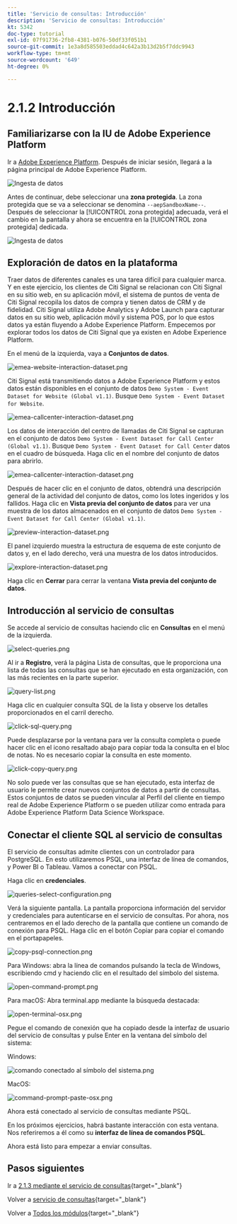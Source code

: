 ```yaml
---
title: 'Servicio de consultas: Introducción'
description: 'Servicio de consultas: Introducción'
kt: 5342
doc-type: tutorial
exl-id: 07f91736-2fb8-4381-b076-50df33f051b1
source-git-commit: 1e3a8d585503eddad4c642a3b13d2b5f7ddc9943
workflow-type: tm+mt
source-wordcount: '649'
ht-degree: 0%

---
```


# 2.1.2 Introducción

## Familiarizarse con la IU de Adobe Experience Platform

Ir a [Adobe Experience Platform](https://experience.adobe.com/platform). Después de iniciar sesión, llegará a la página principal de Adobe Experience Platform.

![Ingesta de datos](./../../../../modules/delivery-activation/datacollection/dc1.2/images/home.png)

Antes de continuar, debe seleccionar una **zona protegida**. La zona protegida que se va a seleccionar se denomina ``--aepSandboxName--``. Después de seleccionar la [!UICONTROL zona protegida] adecuada, verá el cambio en la pantalla y ahora se encuentra en la [!UICONTROL zona protegida] dedicada.

![Ingesta de datos](./../../../../modules/delivery-activation/datacollection/dc1.2/images/sb1.png)

## Exploración de datos en la plataforma

Traer datos de diferentes canales es una tarea difícil para cualquier marca. Y en este ejercicio, los clientes de Citi Signal se relacionan con Citi Signal en su sitio web, en su aplicación móvil, el sistema de puntos de venta de Citi Signal recopila los datos de compra y tienen datos de CRM y de fidelidad. Citi Signal utiliza Adobe Analytics y Adobe Launch para capturar datos en su sitio web, aplicación móvil y sistema POS, por lo que estos datos ya están fluyendo a Adobe Experience Platform. Empecemos por explorar todos los datos de Citi Signal que ya existen en Adobe Experience Platform.

En el menú de la izquierda, vaya a **Conjuntos de datos**.

![emea-website-interaction-dataset.png](./images/emeawebsiteinteractiondataset.png)

Citi Signal está transmitiendo datos a Adobe Experience Platform y estos datos están disponibles en el conjunto de datos `Demo System - Event Dataset for Website (Global v1.1)`. Busque `Demo System - Event Dataset for Website`.

![emea-callcenter-interaction-dataset.png](./images/emeawebsiteinteractiondataset1.png)

Los datos de interacción del centro de llamadas de Citi Signal se capturan en el conjunto de datos `Demo System - Event Dataset for Call Center (Global v1.1)`. Busque `Demo System - Event Dataset for Call Center` datos en el cuadro de búsqueda. Haga clic en el nombre del conjunto de datos para abrirlo.

![emea-callcenter-interaction-dataset.png](./images/emeacallcenterinteractiondataset.png)

Después de hacer clic en el conjunto de datos, obtendrá una descripción general de la actividad del conjunto de datos, como los lotes ingeridos y los fallidos. Haga clic en **Vista previa del conjunto de datos** para ver una muestra de los datos almacenados en el conjunto de datos `Demo System - Event Dataset for Call Center (Global v1.1)`.

![preview-interaction-dataset.png](./images/previewinteractiondataset.png)

El panel izquierdo muestra la estructura de esquema de este conjunto de datos y, en el lado derecho, verá una muestra de los datos introducidos.

![explore-interaction-dataset.png](./images/exploreinteractiondataset.png)

Haga clic en **Cerrar** para cerrar la ventana **Vista previa del conjunto de datos**.

## Introducción al servicio de consultas

Se accede al servicio de consultas haciendo clic en **Consultas** en el menú de la izquierda.

![select-queries.png](./images/selectqueries.png)

Al ir a **Registro**, verá la página Lista de consultas, que le proporciona una lista de todas las consultas que se han ejecutado en esta organización, con las más recientes en la parte superior.

![query-list.png](./images/querylist.png)

Haga clic en cualquier consulta SQL de la lista y observe los detalles proporcionados en el carril derecho.

![click-sql-query.png](./images/clicksqlquery.png)

Puede desplazarse por la ventana para ver la consulta completa o puede hacer clic en el icono resaltado abajo para copiar toda la consulta en el bloc de notas. No es necesario copiar la consulta en este momento.

![click-copy-query.png](./images/clickcopyquery.png)

No solo puede ver las consultas que se han ejecutado, esta interfaz de usuario le permite crear nuevos conjuntos de datos a partir de consultas. Estos conjuntos de datos se pueden vincular al Perfil del cliente en tiempo real de Adobe Experience Platform o se pueden utilizar como entrada para Adobe Experience Platform Data Science Workspace.

## Conectar el cliente SQL al servicio de consultas

El servicio de consultas admite clientes con un controlador para PostgreSQL. En esto utilizaremos PSQL, una interfaz de línea de comandos, y Power BI o Tableau. Vamos a conectar con PSQL.

Haga clic en **credenciales**.

![queries-select-configuration.png](./images/queriesselectconfiguration.png)

Verá la siguiente pantalla. La pantalla proporciona información del servidor y credenciales para autenticarse en el servicio de consultas. Por ahora, nos centraremos en el lado derecho de la pantalla que contiene un comando de conexión para PSQL. Haga clic en el botón Copiar para copiar el comando en el portapapeles.

![copy-psql-connection.png](./images/copypsqlconnection.png)

Para Windows: abra la línea de comandos pulsando la tecla de Windows, escribiendo cmd y haciendo clic en el resultado del símbolo del sistema.

![open-command-prompt.png](./images/opencommandprompt.png)

Para macOS: Abra terminal.app mediante la búsqueda destacada:

![open-terminal-osx.png](./images/openterminalosx.png)

Pegue el comando de conexión que ha copiado desde la interfaz de usuario del servicio de consultas y pulse Enter en la ventana del símbolo del sistema:

Windows:

![comando conectado al símbolo del sistema.png](./images/commandpromptconnected.png)

MacOS:

![command-prompt-paste-osx.png](./images/commandpromptpasteosx.png)

Ahora está conectado al servicio de consultas mediante PSQL.

En los próximos ejercicios, habrá bastante interacción con esta ventana. Nos referiremos a él como su **interfaz de línea de comandos PSQL**.

Ahora está listo para empezar a enviar consultas.

## Pasos siguientes

Ir a [2.1.3 mediante el servicio de consultas](./ex3.md){target="_blank"}

Volver a [servicio de consultas](./query-service.md){target="_blank"}

Volver a [Todos los módulos](./../../../../overview.md){target="_blank"}
